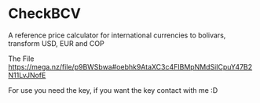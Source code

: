 # CheckBCV
A reference price calculator for international currencies to bolivars, transform USD, EUR and COP

The File https://mega.nz/file/p9BWSbwa#oebhk9AtaXC3c4FIBMpNMdSiICpuY47B2N11LvJNofE

For use you need the key, if you want the key contact with me :D
